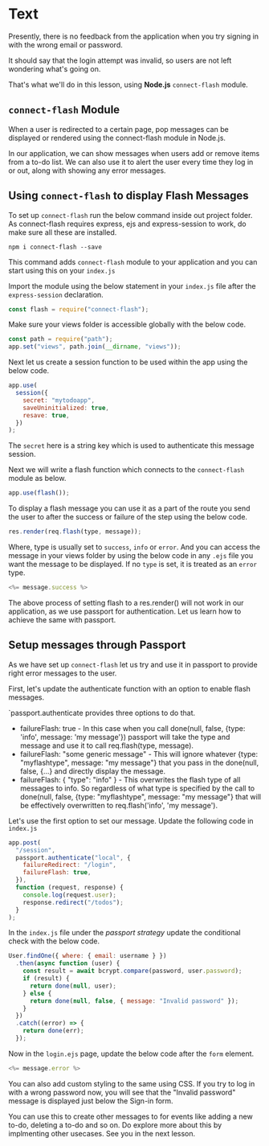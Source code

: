 # Text

Presently, there is no feedback from the application when you try signing in with the wrong email or password.

It should say that the login attempt was invalid, so users are not left wondering what's going on.

That's what we'll do in this lesson, using **Node.js** `connect-flash` module.

## `connect-flash` Module

When a user is redirected to a certain page, pop messages can be displayed or rendered using the connect-flash module in Node.js.

In our application, we can show messages when users add or remove items from a to-do list. We can also use it to alert the user every time they log in or out, along with showing any error messages.

## Using `connect-flash` to display Flash Messages

To set up `connect-flash` run the below command inside out project folder. As connect-flash requires express, ejs and express-session to work, do make sure all these are installed.

```
npm i connect-flash --save
```

This command adds `connect-flash` module to your application and you can start using this on your `index.js`

Import the module using the below statement in your `index.js` file after the `express-session` declaration.

```js
const flash = require("connect-flash");
```

Make sure your views folder is accessible globally with the below code.

```js
const path = require("path");
app.set("views", path.join(__dirname, "views"));
```

Next let us create a session function to be used within the app using the below code.

```js
app.use(
  session({
    secret: "mytodoapp",
    saveUninitialized: true,
    resave: true,
  })
);
```

The `secret` here is a string key which is used to authenticate this message session.

Next we will write a flash function which connects to the `connect-flash` module as below.

```js
app.use(flash());
```

To display a flash message you can use it as a part of the route you send the user to after the success or failure of the step using the below code.

```js
res.render(req.flash(type, message));
```

Where, type is usually set to `success`, `info` or `error`. And you can access the message in your views folder by using the below code in any `.ejs` file you want the message to be displayed. If no `type` is set, it is treated as an `error` type.

```js
<%= message.success %>
```

The above process of setting flash to a res.render() will not work in our application, as we use passport for authentication. Let us learn how to achieve the same with passport.

## Setup messages through Passport

As we have set up `connect-flash` let us try and use it in passport to provide right error messages to the user.

First, let's update the authenticate function with an option to enable flash messages.

`passport.authenticate provides three options to do that.

- failureFlash: true - In this case when you call done(null, false, {type: 'info', message: 'my message'}) passport will take the type and message and use it to call req.flash(type, message).
- failureFlash: "some generic message" - This will ignore whatever {type: "myflashtype", message: "my message"} that you pass in the done(null, false, {...} and directly display the message.
- failureFlash: { "type": "info" } - This overwrites the flash type of all messages to info. So regardless of what type is specified by the call to done(null, false, {type: "myflashtype", message: "my message"} that will be effectively overwritten to req.flash('info', 'my message').

Let's use the first option to set our message. Update the following code in `index.js`

```js
app.post(
  "/session",
  passport.authenticate("local", {
    failureRedirect: "/login",
    failureFlash: true,
  }),
  function (request, response) {
    console.log(request.user);
    response.redirect("/todos");
  }
);
```

In the `index.js` file under the _passport strategy_ update the conditional check with the below code.

```js
User.findOne({ where: { email: username } })
  .then(async function (user) {
    const result = await bcrypt.compare(password, user.password);
    if (result) {
      return done(null, user);
    } else {
      return done(null, false, { message: "Invalid password" });
    }
  })
  .catch((error) => {
    return done(err);
  });
```

Now in the `login.ejs` page, update the below code after the `form` element.

```js
<%= message.error %>
```

You can also add custom styling to the same using CSS. If you try to log in with a wrong password now, you will see that the "Invalid password" message is displayed just below the Sign-in form.

You can use this to create other messages to for events like adding a new to-do, deleting a to-do and so on. Do explore more about this by implmenting other usecases. See you in the next lesson.
